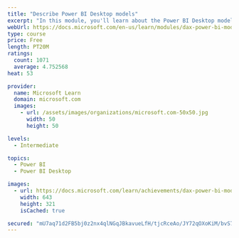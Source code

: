 ```yaml
---
title: "Describe Power BI Desktop models"
excerpt: "In this module, you'll learn about the Power BI Desktop model structure, star schema design basics, analytics queries, and report visual configuration. This module provides a strong foundation on which you can learn to optimize model designs and add model calculations."
webUrl: https://docs.microsoft.com/en-us/learn/modules/dax-power-bi-models/
type: course
price: Free
length: PT20M
ratings:
  count: 1071
  average: 4.752568
heat: 53

provider:
  name: Microsoft Learn
  domain: microsoft.com
  images:
    - url: /assets/images/organizations/microsoft.com-50x50.jpg
      width: 50
      height: 50

levels:
  - Intermediate

topics:
  - Power BI
  - Power BI Desktop

images:
  - url: https://docs.microsoft.com/learn/achievements/dax-power-bi-models-social.png
    width: 643
    height: 321
    isCached: true

secured: "mU7aq71d2FB5bj0z2nx4qlNGqJBkavueLfH/tjcRceAo/JY72qOXoKiM/bvS76SgE3dwyGwuGsEhkoxE28AP1CcA16vFJVIQdJIYUHEFljePrJrxez6w4ZWOn8paHbLKQRolV/+2yLF8vLYxLZEaORtsJhjrIB9fbQfOMfEGlqhSSCFHmm6kxIYJoqBTkNdtVxj3ly/ys4/YL96GfG3PqpMdQpeiesQ5J57xyw+HvRW6wx9DiNBnbidwXlrTqkXxb6Izky0FjkosFwlsYTk2jNWOLSiz4H3xBbCcx8IJJPKcqyAg22w0dYAwZPIlhblNkuNH4S2hK3DlVHhynXXluGtR6m1L3S/UXKqp8CsqPhpCwPACCbyY76O8tHwzhwhbMOZZTVLsFoiPC3o80TjR46wmZHf+Wgvnt/X4z4K+MPk=;RI5RM8uDb8k6j7O2ZtT6KQ=="
---
```


